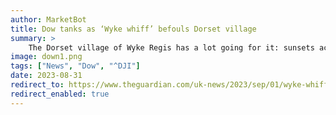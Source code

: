 ```yaml
---
author: MarketBot
title: Dow tanks as ‘Wyke whiff’ befouls Dorset village
summary: >
    The Dorset village of Wyke Regis has a lot going for it: sunsets across Lyme Bay, views of <a href="https://www.visit-dorset.com/listing/chesil-beach/130690301/">Chesil Beach’s</a> spectacular pebbly sweep, proximity to great swimming and sailing spots.
image: down1.png
tags: ["News", "Dow", "^DJI"]
date: 2023-08-31
redirect_to: https://www.theguardian.com/uk-news/2023/sep/01/wyke-whiff-befouls-dorset-village-angry-residents-had-enough
redirect_enabled: true
---
```

